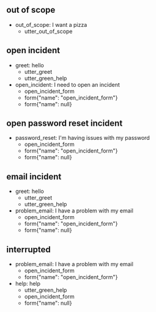 ## out of scope
* out_of_scope: I want a pizza
  - utter_out_of_scope

## open incident
* greet: hello
    - utter_greet
    - utter_green_help
* open_incident: I need to open an incident
    - open_incident_form
    - form{"name": "open_incident_form"}
    - form{"name": null}

## open password reset incident
* password_reset: I'm having issues with my password
    - open_incident_form
    - form{"name": "open_incident_form"}
    - form{"name": null}


## email incident
* greet: hello
    - utter_greet
    - utter_green_help
* problem_email: I have a problem with my email
    - open_incident_form
    - form{"name": "open_incident_form"}
    - form{"name": null}

## interrupted
* problem_email: I have a problem with my email
    - open_incident_form
    - form{"name": "open_incident_form"}
* help: help
    - utter_green_help
    - open_incident_form
    - form{"name": null}
